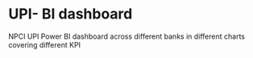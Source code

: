 # UPI- BI dashboard
NPCI UPI Power BI dashboard across different banks in different charts covering different KPI


